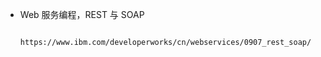 - Web 服务编程，REST 与 SOAP
      
            https://www.ibm.com/developerworks/cn/webservices/0907_rest_soap/
